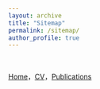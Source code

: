 ```yaml
---
layout: archive
title: "Sitemap"
permalink: /sitemap/
author_profile: true
---
```


<br>

<a href="https://yongmingluo.github.io/">Home</a>，<a href="https://yongmingluo.github.io/cv/">CV</a>，<a href="https://yongmingluo.github.io/publications/">Publications</a>


